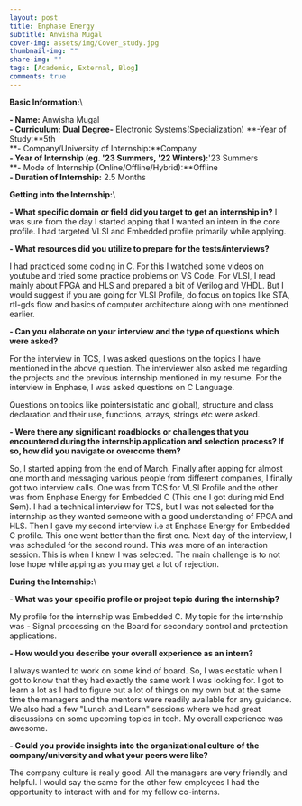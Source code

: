 ```yaml
---
layout: post
title: Enphase Energy
subtitle: Anwisha Mugal
cover-img: assets/img/Cover_study.jpg
thumbnail-img: ""
share-img: ""
tags: [Academic, External, Blog]
comments: true
---
```



 **Basic Information:**\

 **- Name:** Anwisha Mugal\
 **- Curriculum: Dual Degree-** Electronic Systems(Specialization)
 **-Year of Study:**5th\
 **- Company/University of Internship:**Company\
 **- Year of Internship (eg. \'23 Summers, \'22 Winters):**'23 Summers\
 **- Mode of Internship (Online/Offline/Hybrid):**Offline\
 **- Duration of Internship:** 2.5 Months

 **Getting into the Internship:**\
 
 **- What specific domain or field did you target to get an internship in?**
 I was sure from the day I started apping that I wanted an intern in
 the core profile. I had targeted VLSI and Embedded profile primarily
 while applying.

 **- What resources did you utilize to prepare for the tests/interviews?**

 I had practiced some coding in C. For this I watched some videos on
 youtube and tried some practice problems on VS Code. For VLSI, I read
 mainly about FPGA and HLS and prepared a bit of Verilog and VHDL. But
 I would suggest if you are going for VLSI Profile, do focus on topics
 like STA, rtl-gds flow and basics of computer architecture along with
 one mentioned earlier.

 **- Can you elaborate on your interview and the type of questions which were asked?**

 For the interview in TCS, I was asked questions on the topics I have
 mentioned in the above question. The interviewer also asked me
 regarding the projects and the previous internship mentioned in my
 resume. For the interview in Enphase, I was asked questions on C
 Language.

 Questions on topics like pointers(static and global), structure and
 class declaration and their use, functions, arrays, strings etc were
 asked.

 **- Were there any significant roadblocks or challenges that you encountered during the internship application and selection process? If so, how did you navigate or overcome them?**

 So, I started apping from the end of March. Finally after apping for
 almost one month and messaging various people from different
 companies, I finally got two interview calls. One was from TCS for
 VLSI Profile and the other was from Enphase Energy for Embedded C
 (This one I got during mid End Sem). I had a technical interview for
 TCS, but I was not selected for the internship as they wanted someone
 with a good understanding of FPGA and HLS. Then I gave my second
 interview i.e at Enphase Energy for Embedded C profile. This one went
 better than the first one. Next day of the interview, I was scheduled
 for the second round. This was more of an interaction session. This is
 when I knew I was selected. The main challenge is to not lose hope
 while apping as you may get a lot of rejection.

 **During the Internship:**\

 **- What was your specific profile or project topic during the internship?**

 My profile for the internship was Embedded C. My topic for the
 internship was - Signal processing on the Board for secondary control
 and protection applications.

 **- How would you describe your overall experience as an intern?**

 I always wanted to work on some kind of board. So, I was ecstatic when
 I got to know that they had exactly the same work I was looking for. I
 got to learn a lot as I had to figure out a lot of things on my own
 but at the same time the managers and the mentors were readily
 available for any guidance. We also had a few "Lunch and Learn"
 sessions where we had great discussions on some upcoming topics in
 tech. My overall experience was awesome.

 **- Could you provide insights into the organizational culture of the company/university and what your peers were like?**

 The company culture is really good. All the managers are very friendly
 and helpful. I would say the same for the other few employees I had
 the opportunity to interact with and for my fellow co-interns.





